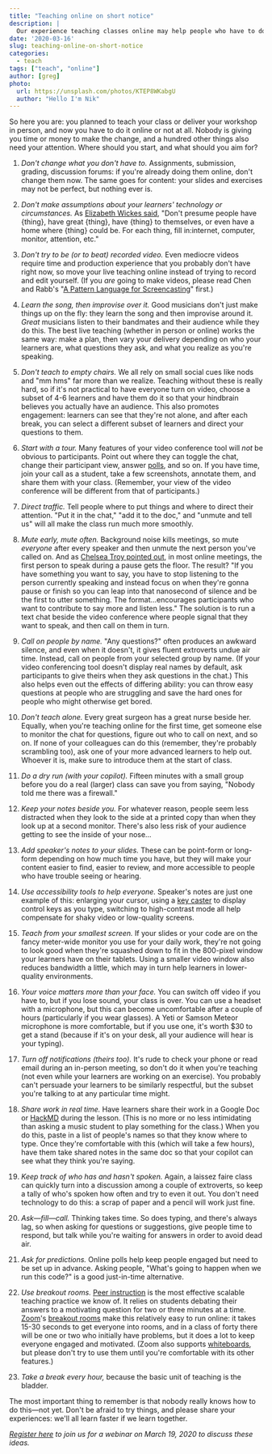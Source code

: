 ```yaml
---
title: "Teaching online on short notice"
description: |
  Our experience teaching classes online may help people who have to do so on short notice.
date: '2020-03-16'
slug: teaching-online-on-short-notice
categories:
  - teach
tags: ["teach", "online"]
author: [greg]
photo:
  url: https://unsplash.com/photos/KTEP8WKabgU
  author: "Hello I'm Nik"
---
```


So here you are:
you planned to teach your class or deliver your workshop in person,
and now you have to do it online or not at all.
Nobody is giving you time or money to make the change,
and a hundred other things also need your attention.
Where should you start, and what should you aim for?

1.  *Don't change what you don't have to.*
    Assignments, submission, grading, discussion forums:
    if you're already doing them online,
    don't change them now.
    The same goes for content:
    your slides and exercises may not be perfect,
    but nothing ever is.

1.  *Don't make assumptions about your learners' technology or circumstances.*
    As [Elizabeth Wickes said][wickes-quote],
    "Don't presume people have {thing},
    have great {thing},
    have {thing} to themselves,
    or even have a home where {thing} could be.
    For each thing, fill in:internet, computer, monitor, attention, etc."

1.  *Don't try to be (or to beat) recorded video.*
    Even mediocre videos require time and production experience that you probably don't have right now,
    so move your live teaching online instead of trying to record and edit yourself.
    (If you *are* going to make videos,
    please read Chen and Rabb's "[A Pattern Language for Screencasting][screencasting]" first.)

1.  *Learn the song, then improvise over it.*
    Good musicians don't just make things up on the fly:
    they learn the song and then improvise around it.
    *Great* musicians listen to their bandmates and their audience while they do this.
    The best live teaching (whether in person or online) works the same way:
    make a plan,
    then vary your delivery depending on who your learners are,
    what questions they ask,
    and what you realize as you're speaking.

1.  *Don't teach to empty chairs.*
    We all rely on small social cues like nods and "mm hms" far more than we realize.
    Teaching without these is really hard,
    so if it's not practical to have everyone turn on video,
    choose a subset of 4-6 learners
    and have them do it so that your hindbrain believes you actually have an audience.
    This also promotes engagement:
    learners can see that they're not alone,
    and after each break,
    you can select a different subset of learners
    and direct your questions to them.

1.  *Start with a tour.*
    Many features of your video conference tool will *not* be obvious to participants. 
    Point out where they can toggle the chat,
    change their participant view,
    answer [polls][poll],
    and so on.
    If you have time,
    join your call as a student,
    take a few screenshots,
    annotate them,
    and share them with your class.
    (Remember, your view of the video conference
    will be different from that of participants.)

1.  *Direct traffic.*
    Tell people where to put things and where to direct their attention.
    "Put it in the chat,"
    "add it to the doc,"
    and "unmute and tell us" will all make the class run much more smoothly.

1.  *Mute early, mute often.*
    Background noise kills meetings,
    so mute *everyone* after every speaker
    and then unmute the next person you've called on.
    And as [Chelsea Troy pointed out][troy-meeting],
    in most online meetings,
    the first person to speak during a pause gets the floor.
    The result?
    "If you have something you want to say,
    you have to stop listening to the person currently speaking
    and instead focus on when they're gonna pause or finish
    so you can leap into that nanosecond of silence and be the first to utter something.
    The format…encourages participants who want to contribute to say more and listen less."
    The solution is to run a text chat beside the video conference
    where people signal that they want to speak,
    and then call on them in turn.

1.  *Call on people by name.*
    "Any questions?" often produces an awkward silence,
    and even when it doesn't,
    it gives fluent extroverts undue air time.
    Instead,
    call on people from your selected group by name.
    (If your video conferencing tool doesn't display real names by default,
    ask participants to give theirs when they ask questions in the chat.)
    This also helps even out the effects of differing ability:
    you can throw easy questions at people who are struggling
    and save the hard ones for people who might otherwise get bored.

1.  *Don't teach alone.*
    Every great surgeon has a great nurse beside her.
    Equally,
    when you're teaching online for the first time,
    get someone else to monitor the chat for questions,
    figure out who to call on next,
    and so on.
    If none of your colleagues can do this (remember, they're probably scrambling too),
    ask one of your more advanced learners to help out.
    Whoever it is,
    make sure to introduce them at the start of class.

1.  *Do a dry run (with your copilot).*
    Fifteen minutes with a small group before you do a real (larger) class
    can save you from saying, "Nobody told me there was a firewall."

1.  *Keep your notes beside you.*
    For whatever reason,
    people seem less distracted when they look to the side at a printed copy
    than when they look up at a second monitor.
    There's also less risk of your audience getting to see the inside of your nose…

1.  *Add speaker's notes to your slides.*
    These can be point-form or long-form depending on how much time you have,
    but they will make your content easier to find,
    easier to review,
    and more accessible to people who have trouble seeing or hearing.

1.  *Use accessibility tools to help everyone.*
    Speaker's notes are just one example of this:
    enlarging your cursor,
    using a [key caster][keycastr] to display control keys as you type,
    switching to high-contrast mode all help compensate for shaky video
    or low-quality screens.

1.  *Teach from your smallest screen.*
    If your slides or your code are on the fancy meter-wide monitor you use for your daily work,
    they're not going to look good when they're squashed down
    to fit in the 800-pixel window your learners have on their tablets.
    Using a smaller video window also reduces bandwidth a little,
    which may in turn help learners in lower-quality environments.

1.  *Your voice matters more than your face.*
    You can switch off video if you have to,
    but if you lose sound,
    your class is over.
    You can use a headset with a microphone,
    but this can become uncomfortable after a couple of hours
    (particularly if you wear glasses).
    A Yeti or Samson Meteor microphone is more comfortable,
    but if you use one,
    it's worth $30 to get a stand
    (because if it's on your desk, all your audience will hear is your typing).

1.  *Turn off notifications (theirs too).*
    It's rude to check your phone or read email during an in-person meeting,
    so don't do it when you're teaching
    (not even while your learners are working on an exercise).
    You probably can't persuade your learners to be similarly respectful,
    but the subset you're talking to at any particular time might.

1.  *Share work in real time.*
    Have learners share their work in a Google Doc or [HackMD][hackmd] during the lesson.
    (This is no more or no less intimidating than asking a music student to play something for the class.)
    When you do this,
    paste in a list of people's names so that they know where to type.
    Once they're comfortable with this (which will take a few hours),
    have them take shared notes in the same doc so that your copilot can see what they think you're saying.

1.  *Keep track of who has and hasn't spoken.*
    Again,
    a laissez faire class can quickly turn into a discussion among a couple of extroverts,
    so keep a tally of who's spoken how often and try to even it out.
    You don't need technology to do this:
    a scrap of paper and a pencil will work just fine.

1.  *Ask—fill—call.*
    Thinking takes time.
    So does typing,
    and there's always lag,
    so when asking for questions or suggestions,
    give people time to respond,
    but talk while you're waiting for answers in order to avoid dead air.

1.  *Ask for predictions.*
    Online polls help keep people engaged but need to be set up in advance.
    Asking people, "What's going to happen when we run this code?"
    is a good just-in-time alternative.

1.  *Use breakout rooms.*
    [Peer instruction][peer-instruction] is the most effective scalable teaching practice we know of.
    It relies on students debating their answers to a motivating question for two or three minutes at a time.
    [Zoom][zoom]'s [breakout rooms][breakout] make this relatively easy to run online:
    it takes 15-30 seconds to get everyone into rooms,
    and in a class of forty there will be one or two who initially have problems,
    but it does a lot to keep everyone engaged and motivated.
    (Zoom also supports [whiteboards][whiteboard],
    but please don't try to use them until you're comfortable with its other features.)

1.  *Take a break every hour,*
    because the basic unit of teaching is the bladder.

The most important thing to remember is that
nobody really knows how to do this—not yet.
Don't be afraid to try things,
and please share your experiences:
we'll all learn faster if we learn together.

*[Register here][webinar] to join us for a webinar on March 19, 2020 to discuss these ideas.*

[breakout]: https://support.zoom.us/hc/en-us/articles/206476093-Getting-Started-with-Breakout-Rooms
[hackmd]: https://hackmd.io/
[keycastr]: https://github.com/keycastr/keycastr
[peer-instruction]: https://www.youtube.com/watch?v=2LbuoxAy56o
[poll]: https://support.zoom.us/hc/en-us/articles/213756303-Polling-for-Meetings
[screencasting]: https://doi.org/10.1145/1943226.1943234
[troy-meeting]: https://chelseatroy.com/2018/03/29/why-do-remote-meetings-suck-so-much/
[webinar]: https://resources.rstudio.com/upcoming-webinars/webinar-registration
[whiteboard]: https://support.zoom.us/hc/en-us/articles/205677665-Share-a-Whiteboard
[wickes-quote]: https://elizabethwickes.com/2020/03/12/tips-for-live-teaching-tech-online-deeply-informed-by-the-carpentries/
[zoom]: https://zoom.us/

